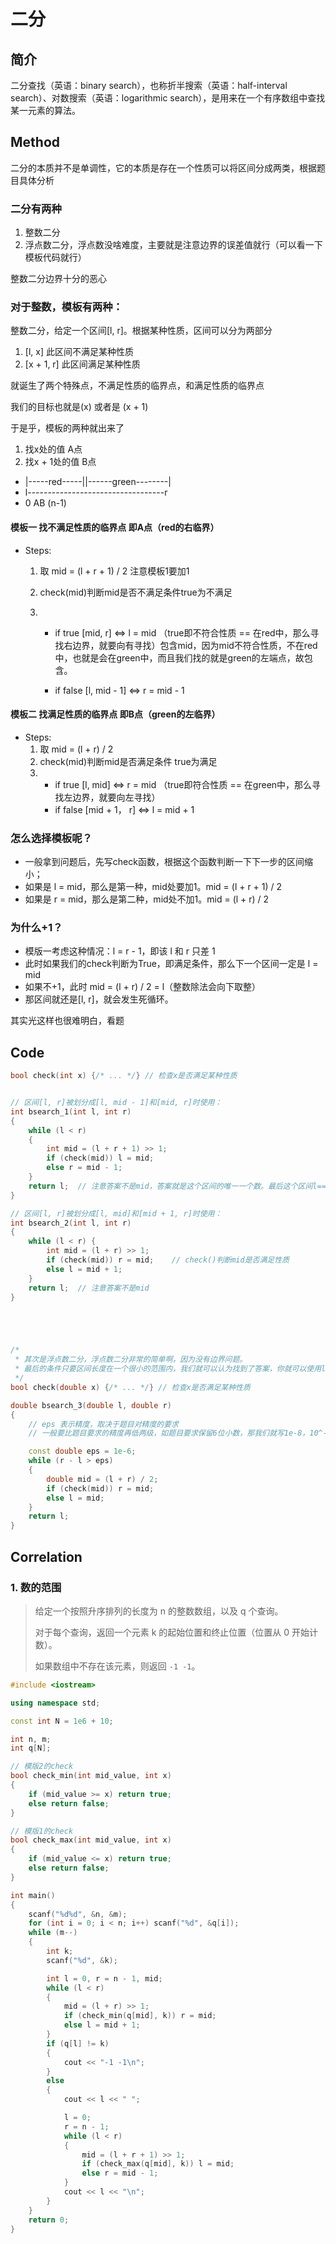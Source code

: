 # 二分

## 简介

二分查找（英语：binary search），也称折半搜索（英语：half-interval search）、对数搜索（英语：logarithmic search），是用来在一个有序数组中查找某一元素的算法。

## Method

二分的本质并不是单调性，它的本质是存在一个性质可以将区间分成两类，根据题目具体分析

### 二分有两种

1. 整数二分
2. 浮点数二分，浮点数没啥难度，主要就是注意边界的误差值就行（可以看一下模板代码就行）

整数二分边界十分的恶心

### 对于整数，模板有两种：

整数二分，给定一个区间[l, r]。根据某种性质，区间可以分为两部分

1. [l, x]         此区间不满足某种性质
2. [x + 1, r]     此区间满足某种性质

就诞生了两个特殊点，不满足性质的临界点，和满足性质的临界点

我们的目标也就是(x) 或者是 (x + 1)

于是乎，模板的两种就出来了

1. 找x处的值       A点
2. 找x + 1处的值   B点

 * |-----red-----||------green--------|
 * l----------------------------------r
 * 0                AB                   (n-1)

#### 模板一  找不满足性质的临界点   即A点（red的右临界）

 * Steps:

    1. 取 mid = (l + r + 1) / 2    注意模板1要加1

    2. check(mid)判断mid是否不满足条件true为不满足

    3. + if true   [mid, r]     <=>  l = mid   （true即不符合性质 == 在red中，那么寻找右边界，就要向有寻找）包含mid，因为mid不符合性质，不在red中，也就是会在green中，而且我们找的就是green的左端点，故包含。

        + if false  [l, mid - 1] <=>  r = mid - 1

#### 模板二  找满足性质的临界点    即B点（green的左临界）

 * Steps:
    1. 取 mid = (l + r) / 2
    2. check(mid)判断mid是否满足条件 true为满足
    3. + if true   [l, mid]      <=>   r = mid  （true即符合性质 == 在green中，那么寻找左边界，就要向左寻找）
        + if false  [mid + 1， r] <=>   l = mid + 1

### 怎么选择模板呢？

 * 一般拿到问题后，先写check函数，根据这个函数判断一下下一步的区间缩小；
 * 如果是 l = mid，那么是第一种，mid处要加1。mid = (l + r + 1) / 2
 * 如果是 r = mid，那么是第二种，mid处不加1。mid = (l + r) / 2

### 为什么+1？

 * 模版一考虑这种情况：l = r - 1，即该 l 和 r 只差 1
 * 此时如果我们的check判断为True，即满足条件，那么下一个区间一定是 l = mid
 * 如果不+1，此时 mid = (l + r) / 2 = l（整数除法会向下取整）
 * 那区间就还是[l, r]，就会发生死循环。

其实光这样也很难明白，看题

## Code

```c++
bool check(int x) {/* ... */} // 检查x是否满足某种性质


// 区间[l, r]被划分成[l, mid - 1]和[mid, r]时使用：
int bsearch_1(int l, int r)
{
    while (l < r)
    {
        int mid = (l + r + 1) >> 1;
        if (check(mid)) l = mid;
        else r = mid - 1;
    }
    return l;  // 注意答案不是mid，答案就是这个区间的唯一一个数。最后这个区间l==r，只有唯一一个数字了，但是mid还停留在上一次循环
}

// 区间[l, r]被划分成[l, mid]和[mid + 1, r]时使用：
int bsearch_2(int l, int r)
{
    while (l < r) {
        int mid = (l + r) >> 1;
        if (check(mid)) r = mid;    // check()判断mid是否满足性质
        else l = mid + 1;
    }
    return l;  // 注意答案不是mid
}





/*
 * 其次是浮点数二分，浮点数二分非常的简单啊，因为没有边界问题。
 * 最后的条件只要区间长度在一个很小的范围内，我们就可以认为找到了答案，你就可以使用l或者r当做answer了
 */
bool check(double x) {/* ... */} // 检查x是否满足某种性质

double bsearch_3(double l, double r)
{
    // eps 表示精度，取决于题目对精度的要求
    // 一般要比题目要求的精度再低两级，如题目要求保留6位小数，那我们就写1e-8，10^-8

    const double eps = 1e-6;
    while (r - l > eps)
    {
        double mid = (l + r) / 2;
        if (check(mid)) r = mid;
        else l = mid;
    }
    return l;
}
```

## Correlation

### 1. 数的范围

> 给定一个按照升序排列的长度为 n 的整数数组，以及 q 个查询。
>
> 对于每个查询，返回一个元素 k 的起始位置和终止位置（位置从 0 开始计数）。
>
> 如果数组中不存在该元素，则返回 `-1 -1`。

```C++
#include <iostream>

using namespace std;

const int N = 1e6 + 10;

int n, m;
int q[N];

// 模版2的check
bool check_min(int mid_value, int x)
{
    if (mid_value >= x) return true;
    else return false;
}

// 模版1的check
bool check_max(int mid_value, int x)
{
    if (mid_value <= x) return true;
    else return false;
}

int main()
{
    scanf("%d%d", &n, &m);
    for (int i = 0; i < n; i++) scanf("%d", &q[i]);
    while (m--)
    {
        int k;
        scanf("%d", &k);

        int l = 0, r = n - 1, mid;
        while (l < r)
        {
            mid = (l + r) >> 1;
            if (check_min(q[mid], k)) r = mid;
            else l = mid + 1;
        }
        if (q[l] != k)
        {
            cout << "-1 -1\n";
        }
        else
        {
            cout << l << " ";

            l = 0;
            r = n - 1;
            while (l < r)
            {
                mid = (l + r + 1) >> 1;
                if (check_max(q[mid], k)) l = mid;
                else r = mid - 1;
            }
            cout << l << "\n";
        }
    }
    return 0;
}

```

